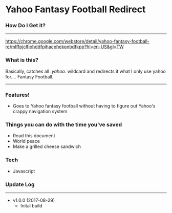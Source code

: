 # Yahoo Fantasy Football Redirect

### How Do I Get it?
------
https://chrome.google.com/webstore/detail/yahoo-fantasy-football-re/mlffpjclfiohddfpihacphekonbdfkpp?hl=en-US&gl=TW

### What is this?
Basically, catches all *.yahoo.* wildcard and redirects it what I only use yahoo for.... Fantasy Football.

------
### Features!
  - Goes to Yahoo fantasy football without having to figure out Yahoo's crappy navigation system

### Things you can do with the time you've saved
- Read this document
- World peace
- Make a grilled cheese sandwich

### Tech
- Javascript

### Update Log
------
* v1.0.0 (2017-08-29)
  * Inital build
